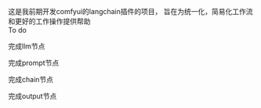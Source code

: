 这是我前期开发comfyui的langchain插件的项目，
旨在为统一化，简易化工作流和更好的工作操作提供帮助  
To do

完成llm节点

完成prompt节点

完成chain节点

完成output节点
